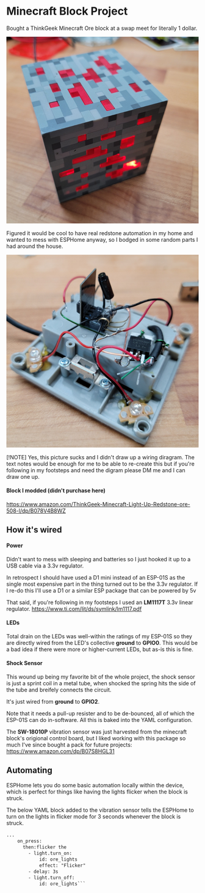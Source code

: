 # Minecraft Block Project
Bought a ThinkGeek Minecraft Ore block at a swap meet for literally 1 dollar.

![BlockOutside](./minecraft_block_outside.png)

Figured it would be cool to have real redstone automation in my home and wanted to mess with ESPHome anyway, so I bodged in some random parts I had around the house. 

![BlockInside](./minecraft_block_inside.png)

[!NOTE]
Yes, this picture sucks and I didn't draw up a wiring diragram. The text notes would be enough for me to be able to re-create this but if you're following in my footsteps and need the digram please DM me and I can draw one up. 

#### Block I modded (didn't purchase here)
https://www.amazon.com/ThinkGeek-Minecraft-Light-Up-Redstone-ore-508-l/dp/B078V4B8WZ

## How it's wired
#### Power
Didn't want to mess with sleeping and batteries so I just hooked it up to a USB cable via a 3.3v regulator.

In retrospect I should have used a D1 mini instead of an ESP-01S as the single most expensive part in the thing turned out to be the 3.3v regulator. If I re-do this I'll use a D1 or a similar ESP package that can be powered by 5v

That said, if you're following in my footsteps I used an **LM1117T** 3.3v linear regulator. 
https://www.ti.com/lit/ds/symlink/lm1117.pdf 

#### LEDs
Total drain on the LEDs was well-within the ratings of my ESP-01S so they are directly wired from the LED's collective **ground** to **GPIO0**. This would be a bad idea if there were more or higher-current LEDs, but as-is this is fine. 

#### Shock Sensor
This wound up being my favorite bit of the whole project, the shock sensor is just a sprint coil in a metal tube, when shocked the spring hits the side of the tube and breifely connects the circuit. 

It's just wired from **ground** to **GPIO2**. 

Note that it needs a pull-up resister and to be de-bounced, all of which the ESP-01S can do in-software. All this is baked into the YAML configuration. 

The **SW-18010P** vibration sensor was just harvested from the minecraft block's origional control board, but I liked working with this package so much I've since bought a pack for future projects: 
https://www.amazon.com/dp/B07S8HGL31

## Automating

ESPHome lets you do some basic automation locally within the device, which is perfect for things like having the lights flicker when the block is struck. 

The below YAML block added to the vibration sensor tells the ESPHome to turn on the lights in flicker mode for 3 seconds whenever the block is struck. 

```
...
    on_press:
      then:flicker the 
        - light.turn_on: 
            id: ore_lights
            effect: "Flicker"
        - delay: 3s
        - light.turn_off:
            id: ore_lights```